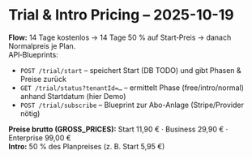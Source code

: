 # Trial & Intro Pricing – 2025-10-19

**Flow:** 14 Tage kostenlos → 14 Tage 50 % auf Start‑Preis → danach Normalpreis je Plan.  
API‑Blueprints:
- `POST /trial/start` – speichert Start (DB TODO) und gibt Phasen & Preise zurück
- `GET /trial/status?tenantId=…` – ermittelt Phase (free/intro/normal) anhand Startdatum (hier Demo)
- `POST /trial/subscribe` – Blueprint zur Abo-Anlage (Stripe/Provider nötig)

**Preise brutto (GROSS_PRICES):** Start 11,90 € · Business 29,90 € · Enterprise 99,00 €  
**Intro:** 50 % des Planpreises (z. B. Start 5,95 €)
